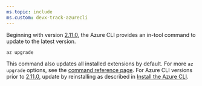 ```yaml
---
ms.topic: include
ms.custom: devx-track-azurecli
---
```


Beginning with version [2.11.0][03], the Azure CLI provides an in-tool command to update to the
latest version.

```azurecli
az upgrade
```

This command also updates all installed extensions by default. For more `az upgrade` options, see
the [command reference page][02]. For Azure CLI versions prior to [2.11.0][03], update by
reinstalling as described in [Install the Azure CLI][01].

<!-- link references -->

[01]: ../install-azure-cli.md
[02]: /cli/azure/reference-index#az_upgrade
[03]: /cli/azure/release-notes-azure-cli#august-25-2020
